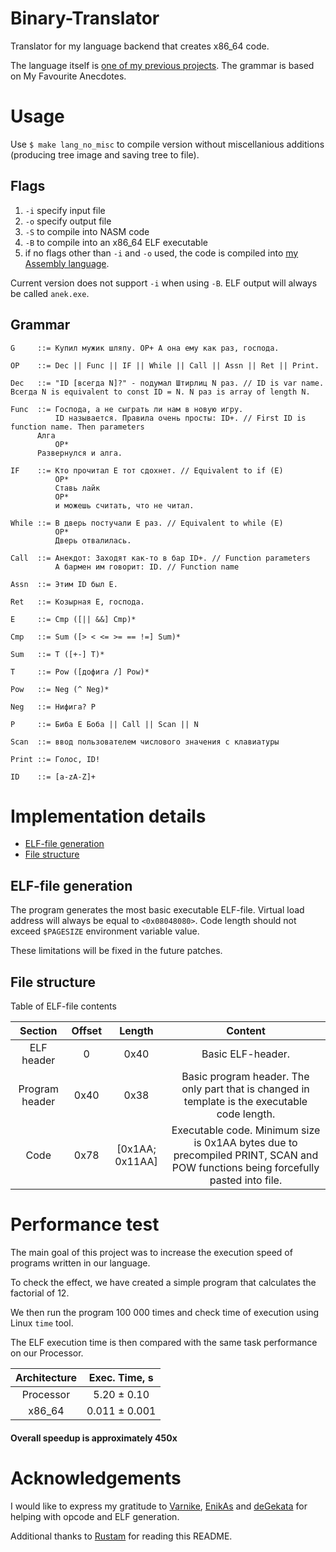 # Binary-Translator
Translator for my language backend that creates x86_64 code.

The language itself is [one of my previous projects](https://github.com/k-kashapov/lang). The grammar is based on My Favourite Anecdotes.

# Usage

Use ```$ make lang_no_misc``` to compile version without miscellanious additions (producing tree image and saving tree to file).

## Flags
1) ```-i``` specify input file
2) ```-o``` specify output file
3) ```-S``` to compile into NASM code
4) ```-B``` to compile into an x86_64 ELF executable
5) if no flags other than ```-i``` and ```-o``` used, the code is compiled into [my Assembly language](https://github.com/k-kashapov/processor).

Current version does not support ```-i``` when using ```-B```. ELF output will always be called ```anek.exe```.

## Grammar

    G     ::= Купил мужик шляпу. OP+ А она ему как раз, господа.

    OP    ::= Dec || Func || IF || While || Call || Assn || Ret || Print.

    Dec   ::= "ID [всегда N]?" - подумал Штирлиц N раз. // ID is var name. Всегда N is equivalent to const ID = N. N раз is array of length N.

    Func  ::= Господа, а не сыграть ли нам в новую игру.
              ID называется. Правила очень просты: ID+. // First ID is function name. Then parameters
	      Алга
              OP*
	      Развернулся и алга.

    IF    ::= Кто прочитал E тот сдохнет. // Equivalent to if (E)
              OP*
              Ставь лайк
              OP*
              и можешь считать, что не читал.

    While ::= В дверь постучали E раз. // Equivalent to while (E)
              OP*
              Дверь отвалилась.

    Call  ::= Анекдот: Заходят как-то в бар ID+. // Function parameters
              А бармен им говорит: ID. // Function name

    Assn  ::= Этим ID был E.

    Ret   ::= Козырная E, господа.

    E     ::= Cmp ([|| &&] Cmp)*

    Cmp   ::= Sum ([> < <= >= == !=] Sum)*

    Sum   ::= T ([+-] T)*

    T     ::= Pow ([дофига /] Pow)*

    Pow   ::= Neg (^ Neg)*

    Neg   ::= Нифига? P

    P     ::= Биба E Боба || Call || Scan || N

    Scan  ::= ввод пользователем числового значения с клавиатуры

    Print ::= Голос, ID!

    ID    ::= [a-zA-Z]+

# Implementation details

* [ELF-file generation](#elf-file-generation)
* [File structure](#file-structure)

## ELF-file generation

The program generates the most basic executable ELF-file. Virtual load address will
always be equal to ```<0x08048080>```. Code length should not exceed ```$PAGESIZE```
environment variable value.

These limitations will be fixed in the future patches.

## File structure

Table of ELF-file contents

|    Section     | Offset |      Length     |                                                              Content                                                             |
|:--------------:|:------:|:---------------:|:--------------------------------------------------------------------------------------------------------------------------------:|
|   ELF header   |    0   |       0x40      |                                                         Basic ELF-header.                                                        |
| Program header |  0x40  |       0x38      |                  Basic program header. The only part that is changed in template is the executable code length.                  |
|      Code      |  0x78  | [0x1AA; 0x11AA] | Executable code. Minimum size is 0x1AA bytes due to precompiled PRINT, SCAN and POW functions being forcefully pasted into file. |

# Performance test

The main goal of this project was to increase the execution speed of programs written in our language.

To check the effect, we have created a simple program that calculates the factorial of 12.

We then run the program 100 000 times and check time of execution using Linux ```time``` tool.

The ELF execution time is then compared with the same task performance on our Processor.

| Architecture | Exec. Time, s |
|:------------:|:-------------:|
|   Processor  |  5.20 ± 0.10  |
|    x86_64    | 0.011 ± 0.001 |

#### Overall speedup is approximately 450x

# Acknowledgements

I would like to express my gratitude to [Varnike](https://github.com/Varnike), [EnikAs](https://github.com/EnikAs) and [deGekata](https://github.com/deGekata) for helping with opcode and ELF generation.

Additional thanks to [Rustam](https://github.com/RustamSubkhankulov) for reading this README.
